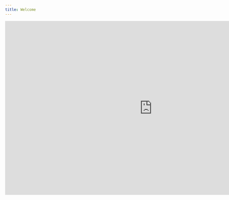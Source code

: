 ```yaml
---
title: Welcome
---
```


<iframe src="https://docs.google.com/presentation/d/e/2PACX-1vQ87ZQfUFWIicHGl3v8k5v2M26OeKPaiySscmBAlw19kT2VtzaKbZnwWof01omjyTlgrBEP650W8Bem/embed?start=false&loop=false&delayms=60000" frameborder="0" width="960" height="569" allowfullscreen="true" mozallowfullscreen="true" webkitallowfullscreen="true"></iframe>